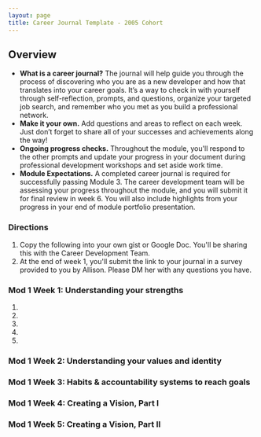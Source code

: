 ```yaml
---
layout: page
title: Career Journal Template - 2005 Cohort
---
```


## Overview
* **What is a career journal?** The journal will help guide you through the process of discovering who you are as a new developer and how that translates into your career goals.  It’s a way to check in with yourself through self-reflection, prompts, and questions, organize your targeted job search, and remember who you met as you build a professional network.   
* **Make it your own.** Add questions and areas to reflect on each week. Just don’t forget to share all of your successes and achievements along the way!
* **Ongoing progress checks.** Throughout the module, you'll respond to the other prompts and update your progress in your document during professional development workshops and set aside work time.
* **Module Expectations.** A completed career journal is required for successfully passing Module 3. The career development team will be assessing your progress throughout the module, and you will submit it for final review in week 6. You will also include highlights from your progress in your end of module portfolio presentation.

### Directions
1. Copy the following into your own gist or Google Doc. You'll be sharing this with the Career Development Team.
2. At the end of week 1, you'll submit the link to your journal in a survey provided to you by Allison. Please DM her with any questions you have.

### Mod 1 Week 1: Understanding your strengths
1.  
2.
3.
4.
5.

### Mod 1 Week 2: Understanding your values and identity

### Mod 1 Week 3: Habits & accountability systems to reach goals

### Mod 1 Week 4: Creating a Vision, Part I

### Mod 1 Week 5: Creating a Vision, Part II
